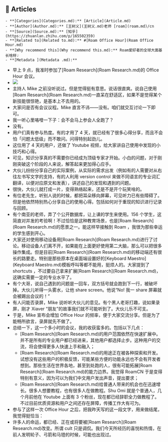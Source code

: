 
## 📜 Articles
    - **[Categories](Categories.md):** [Article](Article.md)
    - **[Author](Author.md):** [王树义](王树义.md)老师 [roam](roam.md)/cn
    - **[Source](Source.md):** [知乎](https://zhuanlan.zhihu.com/p/165502359)
    - **[Related to](Related to.md):** #[Roam Office Hour](Roam Office Hour.md)
    - **[Why recommend this](Why recommend this.md):** Roam爱好者的全球大面基长啥样💡
    - **[Metadata ](Metadata .md):**
- 早上 9 点，我准时参加了[Roam Research](Roam Research.md)的 Office Hour 会议。
- ![](https://pic4.zhimg.com/80/v2-cfa280d3866272de98384c1a3b5ce147_720w.jpg)
- 主持人 Mike 之前没听说过。但是觉得挺有意思。说话很直爽。说自己使用[Roam Research](Roam Research.md)一直呆在舒适区，如果不是觉得某个新技能很惊艳，是基本上不去用的。
- 大家问是否有会议议程。Mike 直言不讳——没有。咱们就交互讨论一下即可。
- 我一听心里咯噔一下子：会不会马上参会人全跑了？
- 没有。
- 用户们真有参与热度。有的才用了 4 天，就已经有了很多心得分享，而且不会怕「问题太低级」而不敢问。问得特别起劲儿。
- 这位用了 4 天的用户，还做了 Youtube 视频，给大家讲自己使用中发现的小技巧和心得。
- 可见，知识分享真的不需要你已经成为顶级专家才开始。小白的问题，对于刚刚突破这个阶段的人来说，解答起来更加得心应手。
- 大伙儿纷纷分享自己的实际案例，从实际的需求出发（例如有的人需要对从右往左书写文字的支持，有的人利用 version control 来做不同语言的专业词汇翻译，以便对应原文和发表），讲述自己的发现和遇到的问题。
- 很快，大伙儿就打成一片，变得熟络起来，还是不是开个玩笑啥的。
- 有位老先生，听别人说的时候，都把耳朵移向屏幕，可见听力已有些障碍了。但是他依然特别热心分享自己的使用心得。包括如何对于重现的知识进行记录与回顾。
- 有个南亚的老师，弄了个公开数据库，让上课的学生来使用。156 个学生，这简直对并发的考验啊！不过恰恰是这种教育场景，也是[Roam Research](Roam Research.md)的愿景之一。能这样早接触到 Roam ，我很为那些幸运的学生感到开心。
- 大家还对使用移动设备用[Roam Research](Roam Research.md)进行了讨论。移动设备人们离不开，如果能在上面更好使用第二大脑，那么可以把很多操作集成。但是目前[Roam Research](Roam Research.md)的移动端还有很长的路要走。特别是那些原本在桌面端设置好的[Keyboard Maestro](Keyboard Maestro.md)模板呼叫等都不能用，挺烦人的。大家提到了 shortcuts ，不过要自己拿来扩展[Roam Research](Roam Research.md)，这确实需要一定的专业水平了。
- 有个大哥，说自己遇到的问题是一回车，双方括号就会跑到下一行，被破坏掉。大伙儿听得一头雾水，让他 share screen。他说“No! 我一 share 屏幕就会被踢出会议的！”
- 有人问能否录屏，Mike 说听听大伙儿的意见。有个黑人老哥打趣，说如果录屏，刚才 Xiaver “朋友”的故事我们就不可能听到了。大伙儿乐不可支。
- 于是，Mike 宣布会增加 Office Hour 的频率，便于大家交流分享。但是为了能畅所欲言，录屏就先不做了。
- 总结一下，这一个多小时的会议，我的收获蛮多的。包括以下几点：
    - [Roam Research](Roam Research.md)的用户范围依然在快速扩展中。并不是所有的专业用户都已经进来，其他用户都选择止步。这种用户的交流，将会使得更多人快速上手和融入；
    - [Roam Research](Roam Research.md)的用途正在被各种探索和开发。试想没有这些用户的积极反馈，可能某些方便的功能永远也不会有开发者想到。那些生活在世界各地，甚至到处跑的人，很有可能拓展[Roam Research](Roam Research.md)的能力边界。我觉得 RoamCN 于是变得特别有意义，因为可以为我们中文用户发出声音，提出要求；
    - [Roam Research](Roam Research.md)给普通人带来的机会也在迅速增长。很多人想要教程，也有很多人在做教程。Shu Omi 就是个普通人，几个月前他在 Youtube 上面有 3 个粉丝，现在都已经辞职全力做教程了。不过目前优质资源和用户之间还存在屏障，传播工作大有可为。
- 参与了这样一次 Office Hour 之后，把我昨天写的这一段文字，用来做结尾，我觉得挺恰当：
- 许多人的命运，都已经、正在或将要被[Roam Research](Roam Research.md)改变。所谓 cult 只是调侃。我们今天所经历的喜悦和热情，在前人发明轮子、弓箭和马镫的时候，可能也出现过。
